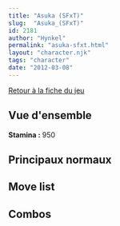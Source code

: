 ```yaml
---
title: "Asuka (SFxT)"
slug:  "Asuka_(SFxT)"
id: 2181
author: "Hynkel"
permalink: "asuka-sfxt.html"
layout: "character.njk"
tags: "character"
date: "2012-03-08"
---
```


[Retour à la fiche du jeu](Street_Fighter_x_Tekken)

## Vue d'ensemble

**Stamina :** 950

## Principaux normaux

## Move list

## Combos
